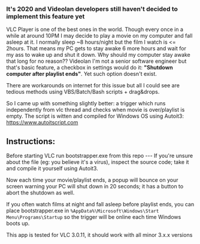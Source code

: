### It's 2020 and Videolan developers still haven't decided to implement this feature yet

VLC Player is one of the best ones in the world. Though every once in a while at around 10PM I may decide to play a movie on my computer and fall asleep at it. I normally sleep ~8 hours/night but the film I watch is <= 2hours. That means my PC gets to stay awake 6 more hours and wait for my ass to wake up and shut it down. Why should my computer stay awake that long for no reason?? Videolan I'm not a senior software engineer but that's basic feature, a checkbox in settings would do it: **"Shutdown computer after playlist ends"**. Yet such option doesn't exist.

There are workarounds on internet for this issue but all I could see are tedious methods using VBS/Batch/Bash scripts + drag&drops.

So I came up with something slightly better: a trigger which runs independently from vlc thread and checks when movie is over/playlist is empty. The script is witten and compiled for Windows OS using Autoit3: https://www.autoitscript.com

## Instructions:

Before starting VLC run bootstrapper.exe from this repo --- If you're unsure about the file (eg: you believe it's a virus), inspect the source code; take it and compile it yourself using Autoit3.

Now each time your movie/playlist ends, a popup will bounce on your screen warning your PC will shut down in 20 seconds; it has a button to abort the shutdown as well.

If you often watch films at night and fall asleep before playlist ends, you can place bootstrapper.exe in `%AppData%\Microsoft\Windows\Start Menu\Programs\Startup` so the trigger will be online each time Windows boots up.

This app is tested for VLC 3.0.11, it should work with all minor 3.x.x versions
